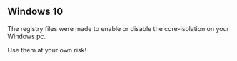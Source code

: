 ## Windows 10
The registry files were made to enable or disable the
core-isolation on your Windows pc. 

Use them at your own risk!
